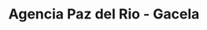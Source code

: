 ---
title: "Agencia Paz del Rio - Gacela"
url: /gueican/agencia-paz-del-rio-gacela/
shop: agencia de viajes
---